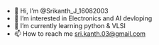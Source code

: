 - 👋 Hi, I’m @Srikanth_J_16082003
- 👀 I’m interested in Electronics and AI devloping
- 🌱 I’m currently learning python & VLSI
- 📫 How to reach me sri.kanth.03@gmail.com


<!---
Srikanth16082003/Srikanth16082003 is a ✨ special ✨ repository because its `README.md` (this file) appears on your GitHub profile.
You can click the Preview link to take a look at your changes.
--->
